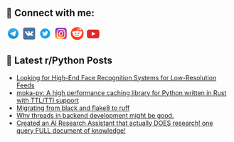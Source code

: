 ## 🔎 Connect with me:
[<img src="https://github.com/bullbesh/bullbesh/blob/main/images/Telegram.png" width="32" height="32" />](https://t.me/bullbesh)
[<img src="https://github.com/bullbesh/bullbesh/blob/main/images/VK.png" width="32" height="32" />](https://vk.com/bullbesh)
[<img src="https://github.com/bullbesh/bullbesh/blob/main/images/Twitter.png" width="32" height="32" />](https://twitter.com/bullbesh1)
[<img src="https://github.com/bullbesh/bullbesh/blob/main/images/Instagram.png" width="32" height="32" />](https://www.instagram.com/bullbesh)
[<img src="https://github.com/bullbesh/bullbesh/blob/main/images/Reddit.png" width="32" height="32" />](https://www.reddit.com/user/bullbesh)
[<img src="https://github.com/bullbesh/bullbesh/blob/main/images/YouTube.png" width="32" height="32" />](https://www.youtube.com/channel/UCtfjRs6uzgq5mfm8S06WTcg)

## 📕 Latest r/Python Posts
<!-- BLOG-POST-LIST:START -->
- [Looking for High-End Face Recognition Systems for Low-Resolution Feeds](https://www.reddit.com/r/Python/comments/1gvoh92/looking_for_highend_face_recognition_systems_for/)
- [moka-py: A high performance caching library for Python written in Rust with TTL/TTI support](https://www.reddit.com/r/Python/comments/1gvnsoh/mokapy_a_high_performance_caching_library_for/)
- [Migrating from black and flake8 to ruff](https://www.reddit.com/r/Python/comments/1gvnfvi/migrating_from_black_and_flake8_to_ruff/)
- [Why threads in backend development might be good.](https://www.reddit.com/r/Python/comments/1gvmqji/why_threads_in_backend_development_might_be_good/)
- [Created an AI Research Assistant that actually DOES research! one query FULL document of knowledge!](https://www.reddit.com/r/Python/comments/1gvlzax/created_an_ai_research_assistant_that_actually/)
<!-- BLOG-POST-LIST:END -->
